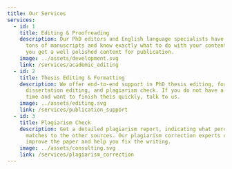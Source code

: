 ```yaml
---
title: Our Services
services:
  - id: 1
    title: Editing & Proofreading
    description: Our PhD editors and English language specialists have worked on
      tons of manuscripts and know exactly what to do with your content. Hence
      you get a well polished content for publication.
    image: ../assets/development.svg
    link: /services/academic_editing
  - id: 2
    title: Thesis Editing & Formatting
    description: We offer end-to-end support in PhD thesis editing, formatting,
      dissertation editing, and plagiarism check. If you do not have a lot of
      time and want to finish theis quickly, talk to us.
    image: ../assets/editing.svg
    link: /services/publication_support
  - id: 3
    title: Plagiarism Check
    description: Get a detailed plagiarism report, indicating what percentage
      matches to the other sources. Our plagiarism correction experts can
      improve the paper and help you fix the writing.
    image: ../assets/consulting.svg
    link: /services/plagiarism_correction
---
```

